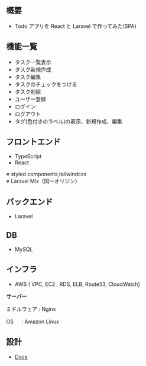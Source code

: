 ## 概要

-   Todo アプリを React と Laravel で作ってみた(SPA)

## 機能一覧

-   タスク一覧表示
-   タスク新規作成
-   タスク編集
-   タスクのチェックをつける
-   タスク削除
-   ユーザー登録
-   ログイン
-   ログアウト
-   タグ(色付きのラベル)の表示、新規作成、編集

## フロントエンド

-   TypeScript
-   React

※ styled components,tailwindcss  
※ Laravel Mix（同一オリジン）  

## バックエンド

-   Laravel

## DB

-   MySQL

## インフラ

-   AWS ( VPC, EC2 , RDS, ELB, Route53, CloudWatch)

**サーバー**

ミドルウェア : Nginx

OS 　 : Amazon Linux

## 設計

-   [Docs](https://github.com/ryosuke1256/Todo-react-laravel/tree/develop/docs)
